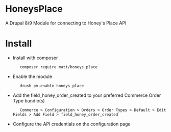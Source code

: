 # HoneysPlace
A Drupal 8/9 Module for connecting to Honey's Place API

# Install
- Install with composer

         composer require matt/honeys_place
         
- Enable the module

         drush pm-enable honeys_place
         
- Add the field_honey_order_created to your preferred Commerce Order Type bundle(s)
  
         Commerce > Configuration > Orders > Order Types > Default > Edit Fields > Add Field > field_honey_order_created

- Configure the API credentials on the configuration page
